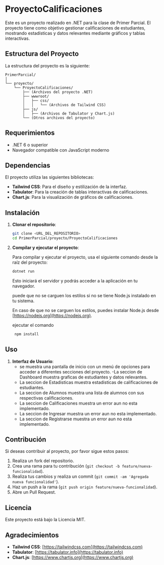 
# ProyectoCalificaciones

Este es un proyecto realizado en .NET para la clase de Primer Parcial. El proyecto tiene como objetivo gestionar calificaciones de estudiantes, mostrando estadísticas y datos relevantes mediante gráficos y tablas interactivas.

## Estructura del Proyecto

La estructura del proyecto es la siguiente:

```
PrimerParcial/
│
└── proyecto/
    └── ProyectoCalificaciones/
        ├── (Archivos del proyecto .NET)
        ├── wwwroot/
        │   ├── css/
        │   │   └── (Archivos de Tailwind CSS)
        ├── js/
        │   ├── (Archivos de Tabulator y Chart.js)
        └── (Otros archivos del proyecto)
```

## Requerimientos

- .NET 6 o superior
- Navegador compatible con JavaScript moderno

## Dependencias

El proyecto utiliza las siguientes bibliotecas:

- **Tailwind CSS**: Para el diseño y estilización de la interfaz.
- **Tabulator**: Para la creación de tablas interactivas de calificaciones.
- **Chart.js**: Para la visualización de gráficos de calificaciones.

## Instalación

1. **Clonar el repositorio**:

   ```bash
   git clone <URL_DEL_REPOSITORIO>
   cd PrimerParcial/proyecto/ProyectoCalificaciones
   ```

2. **Compilar y ejecutar el proyecto**:

   Para compilar y ejecutar el proyecto, usa el siguiente comando desde la raíz del proyecto:

   ```bash
   dotnet run
   ```

   Esto iniciará el servidor y podrás acceder a la aplicación en tu navegador.

   puede que no se carguen los estilos si no se tiene Node.js instalado en tu sistema.

   En caso de que no se carguen los estilos, puedes instalar Node.js desde [https://nodejs.org](https://nodejs.org).

   ejecutar el comando 
   ``` bash
    npm install
   ```

## Uso

1. **Interfaz de Usuario**:
    - se muestra una pantalla de inicio con un menú de opciones para acceder a diferentes secciones del proyecto.
    -La seccion de Dashboard muestra graficas de estudiantes y datos relevantes.
    - La seccion de Estadisticas muestra estadisticas de calificaciones de estudiantes.
    - La seccion de Alumnos muestra una lista de alumnos con sus respectivas calificaciones.
    - La seccion de Calificaciones muestra un error aun no esta implementado.
    - La seccion de Ingresar muestra un error aun no esta implementado.
    - La seccion de Registrarse muestra un error aun no esta implementado.

## Contribución

Si deseas contribuir al proyecto, por favor sigue estos pasos:

1. Realiza un fork del repositorio.
2. Crea una rama para tu contribución (`git checkout -b feature/nueva-funcionalidad`).
3. Realiza tus cambios y realiza un commit (`git commit -am 'Agregada nueva funcionalidad'`).
4. Haz un push a la rama (`git push origin feature/nueva-funcionalidad`).
5. Abre un Pull Request.

## Licencia

Este proyecto está bajo la Licencia MIT.

## Agradecimientos

- **Tailwind CSS**: [https://tailwindcss.com](https://tailwindcss.com)
- **Tabulator**: [https://tabulator.info](https://tabulator.info)
- **Chart.js**: [https://www.chartjs.org](https://www.chartjs.org)
